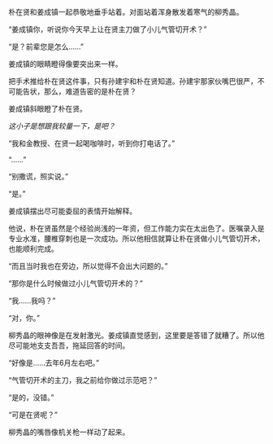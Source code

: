 朴在贤和姜成镇一起恭敬地垂手站着。对面站着浑身散发着寒气的柳秀晶。

“姜成镇你，听说你今天早上让在贤主刀做了小儿气管切开术？”

“是？前辈您是怎么……”

姜成镇的眼睛瞪得像要突出来一样。

把手术推给朴在贤这件事，只有孙建宇和朴在贤知道。孙建宇那家伙嘴巴很严，不可能告状，那么，难道告密的是朴在贤？

姜成镇斜眼瞪了朴在贤。

*这小子是想跟我较量一下，是吧？*

“我和金教授、在贤一起喝咖啡时，听到你打电话了。”

“……”

“别撒谎，照实说。”

“是。”

姜成镇摆出尽可能委屈的表情开始解释。

他说，朴在贤虽然是个经验尚浅的一年资，但工作能力实在太出色了。医嘱录入是专业水准，腰椎穿刺也是一次成功。所以他相信就算让朴在贤做小儿气管切开术，也能顺利完成。

“而且当时我也在旁边，所以觉得不会出大问题的。”

“那你是什么时候做过小儿气管切开术的？”

“我……我吗？”

“对，你。”

柳秀晶的眼神像是在发射激光。姜成镇直觉感到，这里要是答错了就糟了。所以他尽可能地支支吾吾，拖延回答的时间。

“好像是……去年6月左右吧。”

“气管切开术的主刀，我之前给你做过示范吧？”

“是的，没错。”

“可是在贤呢？”

柳秀晶的嘴唇像机关枪一样动了起来。